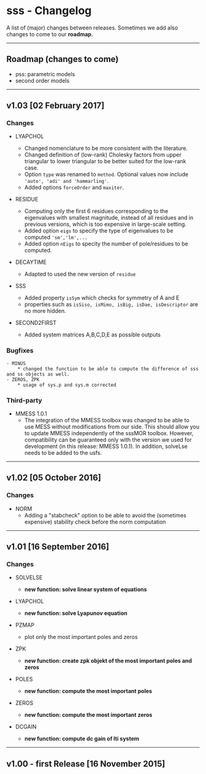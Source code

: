 sss - Changelog
================

A list of (major) changes between releases. Sometimes we add also changes to come to our **roadmap**.
***

Roadmap (changes to come)
-------------------------
- pss: parametric models
- second order models
***

v1.03 [02 February 2017]
-----------------------
### Changes
- LYAPCHOL
	* Changed nomenclature to be more consistent with the literature.
	* Changed definition of (low-rank) Cholesky factors from upper triangular to lower triangular to be better suited for the low-rank case.
	* Option `type` was renamed to `method`. Optional values now include `'auto', 'adi' and 'hammarling'`.
	* Added options `forceOrder` and `maxiter`.

-	RESIDUE
	* Computing only the first 6 residues corresponding to the eigenvalues with smallest magnitude, instead of all residues and in previous versions, which is too expensive in large-scale setting.
	* Added option `eigs` to specify the type of eigenvalues to be computed `'sm','lm',...`
	* Added option `nEigs` to specity the number of pole/residues to be computed.

- DECAYTIME
	* Adapted to used the new version of `residue`

- SSS
	* Added property `isSym` which checks for symmetry of A and E
	* properties such as `isSiso, isMimo, isBig, isDae, isDescriptor` are no more hidden.

- SECOND2FIRST
	* Added system matrices A,B,C,D,E as possible outputs

### Bugfixes
	- MINUS
		* changed the function to be able to compute the difference of sss and ss objects as well.
	- ZEROS, ZPK
		* usage of sys.p and sys.m corrected

### Third-party
- MMESS 1.0.1
	* The integration of the MMESS toolbox was changed to be able to use MESS without modifications from our side. This should allow you to update MMESS independently of the sssMOR toolbox. However, compatibility can be guaranteed only with the version we used for development (in this release: MMESS 1.0.1). In addition, solveLse needs to be added to the usfs.
***

v1.02 [05 October 2016]
-----------------------

### Changes
- NORM
	* Adding a "stabcheck" option to be able to avoid the (sometimes expensive) stability check before the norm computation
***

v1.01 [16 September 2016]
-------------------------
### Changes
- SOLVELSE
	* **new function: solve linear system of equations**

- LYAPCHOL
	* **new function: solve Lyapunov equation**

- PZMAP
	* plot only the most important poles and zeros

- ZPK
	* **new function: create zpk objekt of the most important poles and zeros**

- POLES
	* **new function: compute the most important poles**

- ZEROS
	* **new function: compute the most important zeros**

- DCGAIN
	* **new function: compute dc gain of lti system**
***

v1.00 - first Release [16 November 2015]
-----------------------------------------
